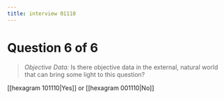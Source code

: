 ```yaml
---
title: interview 01110
---
```

# Question 6 of 6
> *Objective Data:* Is there objective data in the external, natural world that can bring some light to this question?

[[hexagram 101110|Yes]] or [[hexagram 001110|No]] 